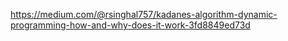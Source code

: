 https://medium.com/@rsinghal757/kadanes-algorithm-dynamic-programming-how-and-why-does-it-work-3fd8849ed73d